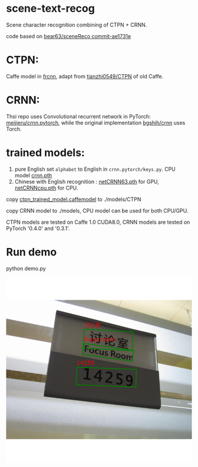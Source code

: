  scene-text-recog
=================================== 
Scene character recognition combining of CTPN + CRNN.

code based on [bear63/sceneReco commit-ae1731e](https://github.com/bear63/sceneReco/commit/ae1731e4a344359e1ff5a147ec8d3834afb16ba1)

# CTPN:

   Caffe model in [frcnn](https://github.com/makefile/frcnn/tree/fpn/src/caffe/CTPN), adapt from [tianzhi0549/CTPN](https://github.com/tianzhi0549/CTPN) of old Caffe.
	
# CRNN:

   Thsi repo uses Convolutional recurrent network in PyTorch: [meijieru/crnn.pytorch](https://github.com/meijieru/crnn.pytorch), while the original implementation [bgshih/crnn](https://github.com/bgshih/crnn) uses Torch.

# trained models:

  1. pure English set `alphabet` to English in `crnn.pytorch/keys.py`.
  CPU model [crnn.pth](https://www.dropbox.com/s/dboqjk20qjkpta3/crnn.pth?dl=0)
  2. Chinese with English recognition : [netCRNN63.pth](https://drive.google.com/open?id=1R1tvM_HVo5eJLqnTDpxFgMANPRk4_QHB) for GPU, [netCRNNcpu.pth](https://drive.google.com/open?id=1p8yWQ3j3hHiRA9pBYmge542Y1xetcg1x) for CPU.
  
  copy [ctpn_trained_model.caffemodel](https://drive.google.com/open?id=0B7c5Ix-XO7hqQWtKQ0lxTko4ZGs) to ./models/CTPN
  
  copy CRNN model to ./models, CPU model can be used for both CPU/GPU.
  
  CTPN models are tested on Caffe 1.0 CUDA8.0, CRNN models are tested on PyTorch '0.4.0' and '0.3.1'.

# Run demo

  python demo.py
  
![Example Image](./IMG_1556.png)
